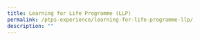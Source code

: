 ```yaml
---
title: Learning for Life Programme (LLP)
permalink: /ptps-experience/learning-for-life-programme-llp/
description: ""
---
```

